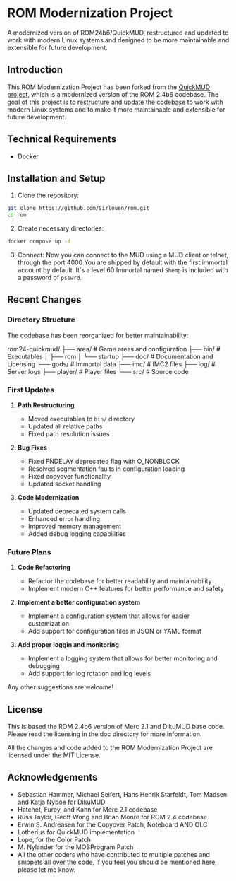 
# ROM Modernization Project

A modernized version of ROM24b6/QuickMUD, restructured and updated to work with modern Linux systems and designed to be more maintainable and extensible for future development.

## Introduction

This ROM Modernization Project has been forked from the [QuickMUD project](https://github.com/avinson/rom24-quickmud), which is a modernized version of the ROM 2.4b6 codebase. The goal of this project is to restructure and update the codebase to work with modern Linux systems and to make it more maintainable and extensible for future development.

## Technical Requirements

- Docker

## Installation and Setup

1. Clone the repository:
```bash
git clone https://github.com/Sirlouen/rom.git
cd rom
```

2. Create necessary directories:
```bash
docker compose up -d
```

3. Connect:
Now you can connect to the MUD using a MUD client or telnet, through the port 4000
You are shipped by default with the first immortal account by default. 
It's a level 60 Immortal named `Shemp` is included with a password of `psswrd`.

## Recent Changes

### Directory Structure
The codebase has been reorganized for better maintainability:

rom24-quickmud/
├── area/ # Game areas and configuration
├── bin/ # Executables
│ ├── rom
│ └── startup
├── doc/ # Documentation and Licensing
├── gods/ # Immortal data
├── imc/ # IMC2 files
├── log/ # Server logs
├── player/ # Player files
└── src/ # Source code

### First Updates
1. **Path Restructuring**
   - Moved executables to `bin/` directory
   - Updated all relative paths
   - Fixed path resolution issues

2. **Bug Fixes**
   - Fixed FNDELAY deprecated flag with O_NONBLOCK
   - Resolved segmentation faults in configuration loading
   - Fixed copyover functionality
   - Updated socket handling

3. **Code Modernization**
   - Updated deprecated system calls
   - Enhanced error handling
   - Improved memory management
   - Added debug logging capabilities

### Future Plans

1. **Code Refactoring**
   - Refactor the codebase for better readability and maintainability
   - Implement modern C++ features for better performance and safety

2. **Implement a better configuration system**
   - Implement a configuration system that allows for easier customization
   - Add support for configuration files in JSON or YAML format

3. **Add proper loggin and monitoring**
   - Implement a logging system that allows for better monitoring and debugging
   - Add support for log rotation and log levels

Any other suggestions are welcome!

## License

This is based the ROM 2.4b6 version of Merc 2.1 and DikuMUD base code. Please read the licensing in the doc directory for more information.

All the changes and code added to the ROM Modernization Project are licensed under the MIT License.

## Acknowledgements

- Sebastian Hammer, Michael Seifert, Hans Henrik Starfeldt, Tom Madsen and Katja Nyboe for DikuMUD
 - Hatchet, Furey, and Kahn for Merc 2.1 codebase
- Russ Taylor, Geoff Wong and Brian Moore for ROM 2.4 codebase
- Erwin S. Andreasen for the Copyover Patch, Noteboard AND OLC
- Lotherius for QuickMUD implementation
- Lope, for the Color Patch
- M. Nylander for the MOBProgram Patch
- All the other coders who have contributed to multiple patches and snippets all over the code, if you feel you should be mentioned here, please let me know.